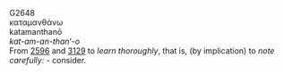 <body>
  <p>G2648<br>  καταμανθάνω  <br> katamanthanō  <br><i>kat-am-an-than‘-o </i><br>From <a href="g2596.htm">2596</a> and <a href="g3129.htm">3129</a>  to <i>learn</i> <i>thoroughly</i>, that is, (by implication) to <i>note</i> <i>carefully:</i> - consider.<br></p>
 </body>
